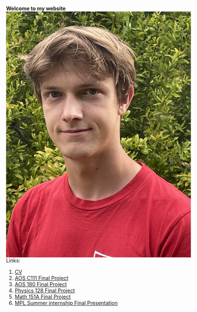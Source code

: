 **Welcome to my website** <img align="right" src="/IMG_4525.jpeg">

Links:
1. [CV](/CV.pdf)
2. [AOS C111 Final Project](project.md)
3. [AOS 180 Final Project](/AOS180FinalPresentation.pptx)
4. [Physics 128 Final Project](/Physics_128_Final_Project.pdf)
5. [Math 151A Final Project](/151a_Final_Project.pdf)
6. [MPL Summer internship Final Presentation](/mplfinalpresentation.pptx)
